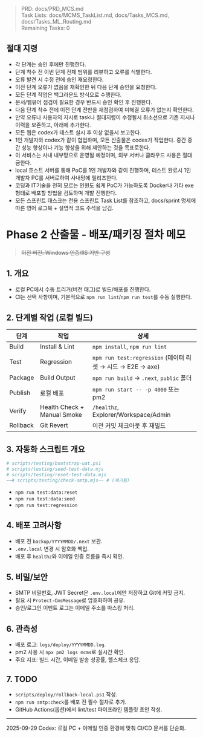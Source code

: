 > PRD: docs/PRD_MCS.md  
> Task Lists: docs/MCMS_TaskList.md, docs/Tasks_MCS.md, docs/Tasks_ML_Routing.md  
> Remaining Tasks: 0

## 절대 지령
- 각 단계는 승인 후에만 진행한다.
- 단계 착수 전 이번 단계 전체 범위를 리뷰하고 오류를 식별한다.
- 오류 발견 시 수정 전에 승인 재요청한다.
- 이전 단계 오류가 없음을 재확인한 뒤 다음 단계 승인을 요청한다.
- 모든 단계 작업은 백그라운드 방식으로 수행한다.
- 문서/웹뷰어 점검이 필요한 경우 반드시 승인 확인 후 진행한다.
- 다음 단계 착수 전에 이전 단계 전반을 재점검하여 미해결 오류가 없는지 확인한다.
- 만약 오류나 사용자의 지시로 task나 절대지령이 수정될시 취소선으로 기존 지시나 이력을 보존하고, 아래에 추가한다.
- 모든 웹은 codex가 테스트 실시 후 이상 없을시 보고한다.
- 1인 개발자와 codex가 같이 협업하며, 모든 산출물은 codex가 작업한다. 중간 중간 성능 향상이나 기능 향상을 위해 제안하는 것을 목표로한다.
- 이 서비스는 사내 내부망으로 운영될 예정이며, 외부 서버나 클라우드 사용은 절대 금한다.
- local 호스트 서버를 통해 PoC를 1인 개발자와 같이 진행하며, 테스트 완료시 1인 개발자 PC를 서버로하여 사내망에 릴리즈한다.
- 코딩과 IT기술을 전혀 모르는 인원도 쉽게 PoC가 가능하도록 Docker나 기타 exe 형태로 배포할 방법을 검토하며 개발 진행한다.
- 모든 스프린트 태스크는 전용 스프린트 Task List를 참조하고, docs/sprint 명세에 따른 영어 로그북 + 설명적 코드 주석을 남김.
# Phase 2 산출물 - 배포/패키징 절차 메모
> ~~이전 버전: Windows 인증/IIS 기반 구성~~

## 1. 개요
- 로컬 PC에서 수동 트리거(버전 태그)로 빌드/배포를 진행한다.
- CI는 선택 사항이며, 기본적으로 `npm run lint`/`npm run test`를 수동 실행한다.

## 2. 단계별 작업 (로컬 빌드)
| 단계 | 작업 | 상세 |
|---|---|---|
| Build | Install & Lint | `npm install`, `npm run lint` |
| Test | Regression | `npm run test:regression` (데이터 리셋 → 시드 → E2E → axe) |
| Package | Build Output | `npm run build` → `.next`, `public` 폴더 | 
| Publish | 로컬 배포 | `npm run start -- -p 4000` 또는 pm2 |
| Verify | Health Check + Manual Smoke | `/healthz`, Explorer/Workspace/Admin |
| Rollback | Git Revert | 이전 커밋 체크아웃 후 재빌드 |

## 3. 자동화 스크립트 개요
```powershell
# scripts/testing/bootstrap-uat.ps1
# scripts/testing/seed-test-data.mjs
# scripts/testing/reset-test-data.mjs
~~# scripts/testing/check-smtp.mjs~~ # (제거됨)
```
- `npm run test:data:reset`
- `npm run test:data:seed`
- `npm run test:regression`

## 4. 배포 고려사항
- 배포 전 `backup/YYYYMMDD/.next` 보관.
- `.env.local` 변경 시 암호화 백업.
- 배포 후 `healthz`와 이메일 인증 흐름을 즉시 확인.

## 5. 비밀/보안
- SMTP 비밀번호, JWT Secret은 `.env.local`에만 저장하고 Git에 커밋 금지.
- 필요 시 `Protect-CmsMessage`로 암호화하여 공유.
- 승인/로그인 이벤트 로그는 이메일 주소를 마스킹 처리.

## 6. 관측성
- 배포 로그: `logs/deploy/YYYYMMDD.log`.
- pm2 사용 시 `npx pm2 logs mcms`로 실시간 확인.
- 주요 지표: 빌드 시간, 이메일 발송 성공률, 헬스체크 응답.

## 7. TODO
- `scripts/deploy/rollback-local.ps1` 작성.
- `npm run smtp:check`를 배포 전 필수 절차로 추가.
- GitHub Actions(옵션)에서 lint/test 파이프라인 템플릿 초안 작성.

---
2025-09-29 Codex: 로컬 PC + 이메일 인증 환경에 맞춰 CI/CD 문서를 단순화.

